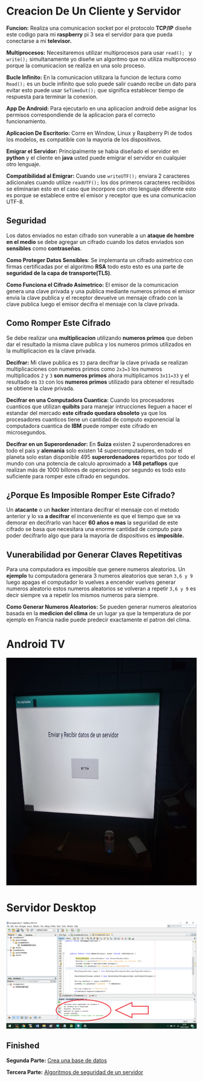 # Creacion De Un Cliente y Servidor

**Funcion:** Realiza una comunicacion socket por el protocolo **TCP/IP** diseñe este codigo para mi **raspberry** pi 3 sea el servidor para que pueda conectarse a mi **televisor.**

**Multiprocesos:** Necesitaremos utilizar multiprocesos para usar ```read(); ``` y ```write();``` simultanamente yo diseñe un algoritmo que no utiliza multiproceso porque la comunicacion se realiza en una solo proceso.

**Bucle Infinito:** En la comunicacion utilizara la funcion de lectura como ```Read();``` es un bucle infinito que solo puede salir cuando recibe un dato para evitar esto puede usar ```SeTimeOut();``` que significa establecer tiempo de respuesta para terminar la conexion.

**App De Android:** Para ejecutarlo en una aplicacion android debe asignar los permisos correspondiende de la aplicacion para el correcto funcionamiento.

**Aplicacion De Escritorio:** Corre en Window, Linux y Raspberry Pi de todos los modelos, es compatible con la mayoria de los dispositivos.

**Emigrar el Servidor:** Principalmente se habia diseñado el servidor en **python** y el cliente en **java** usted puede emigrar el servidor en cualquier otro lenguaje.

**Compatibilidad al Emigrar:** Cuando use ```writeUTF();``` enviara 2 caracteres adicionales cuando utilize ```readUTF();``` los dos primeros caracteres recibidos se eliminaran esto en el caso que incorpore con otro lenguaje diferente esto es porque se establece entre el emisor y receptor que es una comunicacion UTF-8.

## Seguridad
Los datos enviados no estan cifrado son vunerable a un **ataque de hombre en el medio** se debe agregar un cifrado cuando los datos enviados son **sensibles** como **contraseñas**.

**Como Proteger Datos Sensibles**: Se implemanta un cifrado asimetrico con firmas certificadas por el algoritmo **RSA** todo esto esto es una parte de **seguridad de la capa de transporte(TLS)**.

**Como Funciona el Cifrado Asimetrico:** El emisor de la comunicacion genera una clave privada y una publica mediante numeros primos el emisor envia la clave publica y el receptor devuelve un mensaje cifrado con la clave publica luego el emisor decifra el mensaje con la clave privada.

## Como Romper Este Cifrado 

Se debe realizar una **multiplicacion** utilizando **numeros primos** que deben dar el resultado la misma clave publica y los numeros primos utilizados en la multiplicacion es la clave privada.

**Decifrar:** Mi clave publica es ```33``` para decifrar la clave privada se realizan multiplicaciones con numeros primos como ```2x3=3``` los numeros multiplicados ```2``` y ```3``` **son numeros primos** ahora multiplicamos ```3x11=33``` y el resultado es ```33``` con los **numeros primos** utilizado para obtener el resultado se obtiene la clave privada.

**Decifrar en una Computadora Cuantica:** Cuando los procesadores cuanticos que utilizan **quibits** para manejar intrucciones lleguen a hacer el estandar del mercado **este cifrado quedara obsoleto** ya que los procesadores cuanticos tiene un cantidad de computo exponencial la computadora cuantica de **IBM** puede romper este cifrado en microsegundos.

**Decifrar en un Superordenador:** En **Suiza** existen 2 superordenadores en todo el pais y **alemania** solo existen 14 supercomputadores, en todo el planeta solo estan disponible 495 **superordenadores** repartidos por todo el mundo con una potencia de calculo aproximado a **148 petaflops** que realizan más de 1000 billones de operaciones por segundo es todo esto suficiente para romper este cifrado en segundos.

## ¿Porque Es Imposible Romper Este Cifrado?

Un **atacante** o un **hacker** intentara decifrar el mensaje con el metodo anterior y lo va **a decifrar** el inconveniente es que el tiempo que se va demorar en decifrarlo van hacer **60 años o mas** la seguridad de este cifrado se basa que necesitara una enorme cantidad de computo para poder decifrarlo algo que para la mayoria de dispositivos es **imposible.**


## Vunerabilidad por Generar Claves Repetitivas
Para una computadora es imposible que genere numeros aleatorios. Un **ejemplo** tu computadora generara 3 numeros aleatorios que seran ```3,6 y 9``` luego apagas el computador lo vuelves a encender vuelves generar numeros aleatorio  estos numeros aleatorios se volveran a repetir ```3,6 y 9``` es decir siempre va a repetir los mismos numeros para siempre.

**Como Generar Numeros Aleatorios:** Se pueden generar numeros aleatorios basada en la **medicion del clima** de un lugar ya que la temperatura de por ejemplo en Francia nadie puede predecir exactamente el patron del clima.




# Android TV

<img src="https://github.com/IDiegoUlises/servidor-y-cliente-en-java/blob/master/Imagenes/Android%20TV.jpg" width="1000" height="600" />



# Servidor Desktop

![alt text](https://github.com/IDiegoUlises/servidor-y-cliente-en-java/blob/master/Imagenes/Desktop.png)

## Finished

**Segunda Parte:** [Crea una base de datos](https://github.com/IDiegoUlises/Crea-una-Base-de-Datos)

**Tercera Parte:** [Algoritmos de seguridad de un servidor](https://github.com/IDiegoUlises/Servidor-y-Cliente-En-Python)
